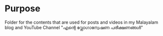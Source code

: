 # Purpose
Folder for the contents that are used for posts and videos in my Malayalam blog and YouTube Channel "എന്റെ വ്ലോഗാന്വേഷണ പരീക്ഷണങ്ങൾ"